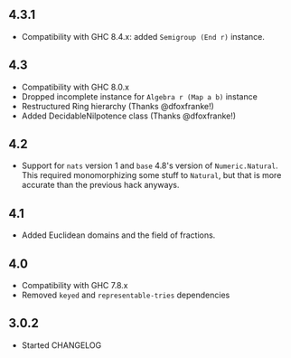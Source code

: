 4.3.1
-----
* Compatibility with GHC 8.4.x: added `Semigroup (End r)` instance.

4.3
---
* Compatibility with GHC 8.0.x
* Dropped incomplete instance for `Algebra r (Map a b)` instance
* Restructured Ring hierarchy (Thanks @dfoxfranke!)
* Added DecidableNilpotence class (Thanks @dfoxfranke!)

4.2
---
* Support for `nats` version 1 and `base` 4.8's version of `Numeric.Natural`. This required monomorphizing some stuff to `Natural`, but that is more accurate than the previous hack anyways.

4.1
---
* Added Euclidean domains and the field of fractions.

4.0
---
* Compatibility with GHC 7.8.x
* Removed `keyed` and `representable-tries` dependencies

3.0.2
-----
* Started CHANGELOG
